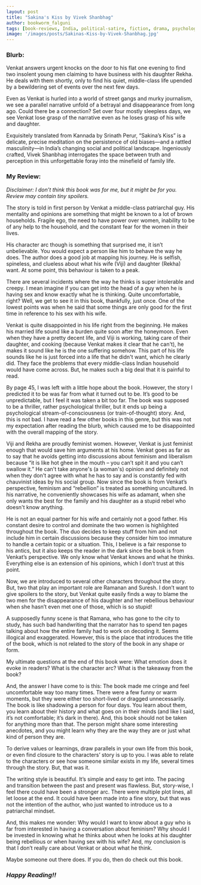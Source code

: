 ```yaml
---
layout: post
title: "Sakina's Kiss by Vivek Shanbhag"
author: bookworm_falguni
tags: [book-reviews, India, political-satire, fiction, drama, psychological-thriller, thriller, mental-health, family, books]
image: '/images/posts/Sakinas-Kiss-by-Vivek-Shanbhag.jpg'
---
```


### **Blurb:**
Venkat answers urgent knocks on the door to his flat one evening to find two insolent young men claiming to have business with his daughter Rekha. He deals with them shortly, only to find his quiet, middle-class life upended by a bewildering set of events over the next few days.

Even as Venkat is hurled into a world of street gangs and murky journalism, we see a parallel narrative unfold of a betrayal and disappearance from long ago. Could there be a connection? Set over four mostly sleepless days, we see Venkat lose grasp of the narrative even as he loses grasp of his wife and daughter.

Exquisitely translated from Kannada by Srinath Perur, “Sakina’s Kiss” is a delicate, precise meditation on the persistence of old biases―and a rattled masculinity―in India’s changing social and political landscape. Ingeniously crafted, Vivek Shanbhag interrogates the space between truth and perception in this unforgettable foray into the minefield of family life.

### **My Review:**
*Disclaimer: I don’t think this book was for me, but it might be for you. Review may contain tiny spoilers.*
 
The story is told in first person by Venkat a middle-class patriarchal guy. His mentality and opinions are something that might be known to a lot of brown households. Fragile ego, the need to have power over women, inability to be of any help to the household, and the constant fear for the women in their lives. 

His character arc though is something that surprised me, it isn’t unbelievable. You would expect a person like him to behave the way he does. The author does a good job at mapping his journey. He is selfish, spineless, and clueless about what his wife (Viji) and daughter (Rekha) want. At some point, this behaviour is taken to a peak.

There are several incidents where the way he thinks is super intolerable and creepy. I mean imagine if you can get into the head of a guy when he is having sex and know exactly what he is thinking. Quite uncomfortable, right? Well, we get to see it in this book, thankfully, just once. One of the lowest points was when he said that some things are only good for the first time in reference to his sex with his wife.

Venkat is quite disappointed in his life right from the beginning. He makes his married life sound like a burden quite soon after the honeymoon. Even when they have a pretty decent life, and Viji is working, taking care of their daughter, and cooking (because Venkat makes it clear that he can't), he makes it sound like he is the one suffering somehow. This part of his life sounds like he is just forced into a life that he didn't want, which he clearly did. They face the problems that every middle-class Indian household would have come across. But, he makes such a big deal that it is painful to read. 

By page 45, I was left with a little hope about the book. However, the story I predicted it to be was far from what it turned out to be. It’s good to be unpredictable, but I feel it was taken a bit too far. The book was supposed to be a thriller, rather psychological thriller, but it ends up being a psychological stream-of-consciousness (or train-of-thought) story. And, this is not bad. I have read a few other books in this genre, but this was not my expectation after reading the blurb, which caused me to be disappointed with the overall mapping of the story.

Viji and Rekha are proudly feminist women. However, Venkat is just feminist enough that would save him arguments at his home. Venkat goes as far as to say that he avoids getting into discussions about feminism and liberalism because “it is like hot ghee in the mouth – you can’t spit it and you can’t swallow it.” He can't take anyone's (a woman's) opinion and definitely not when they don't agree with what he has to say and is constantly fed with chauvinist ideas by his social group. Now since the book is from Venkat’s perspective, feminism and “rebellion” is treated as something uncultured. In his narrative, he conveniently showcases his wife as adamant, when she only wants the best for the family and his daughter as a stupid rebel who doesn't know anything. 

He is not an equal partner for his wife and certainly not a good father. His constant desire to control and dominate the two women is highlighted throughout the book. The duo decides to keep stuff from him and not include him in certain discussions because they consider him too immature to handle a certain topic or a situation. This, I believe is a fair response to his antics, but it also keeps the reader in the dark since the book is from Venkat’s perspective. We only know what Venkat knows and what he thinks. Everything else is an extension of his opinions, which I don’t trust at this point. 

Now, we are introduced to several other characters throughout the story. But, two that play an important role are Ramanan and Suresh. I don’t want to give spoilers to the story, but Venkat quite easily finds a way to blame the two men for the disappearance of his daughter and her rebellious behaviour when she hasn’t even met one of those, which is so stupid!

A supposedly funny scene is that Ramana, who has gone to the city to study, has such bad handwriting that the narrator has to spend ten pages talking about how the entire family had to work on decoding it. Seems illogical and exaggerated. However, this is the place that introduces the title of the book, which is not related to the story of the book in any shape or form.

My ultimate questions at the end of this book were: What emotion does it evoke in readers? What is the character arc? What is the takeaway from the book?

And, the answer I have come to is this: The book made me cringe and feel uncomfortable way too many times. There were a few funny or warm moments, but they were either too short-lived or dragged unnecessarily. The book is like shadowing a person for four days. You learn about them, you learn about their history and what goes on in their minds (and like I said, it’s not comfortable; it’s dark in there). And, this book should not be taken for anything more than that. The person might share some interesting anecdotes, and you might learn why they are the way they are or just what kind of person they are. 

To derive values or learnings, draw parallels in your own life from this book, or even find closure to the characters’ story is up to you. I was able to relate to the characters or see how someone similar exists in my life, several times through the story. But, that was it. 

The writing style is beautiful. It’s simple and easy to get into. The pacing and transition between the past and present was flawless. But, story-wise, I feel there could have been a stronger arc. There were multiple plot lines, all let loose at the end. It could have been made into a fine story, but that was not the intention of the author, who just wanted to introduce us to a patriarchal mindset. 

And, this makes me wonder: Why would I want to know about a guy who is far from interested in having a conversation about feminism? Why should I be invested in knowing what he thinks about when he looks at his daughter being rebellious or when having sex with his wife? And, my conclusion is that I don’t really care about Venkat or about what he think. 

Maybe someone out there does. If you do, then do check out this book.

### ***Happy Reading!!***
